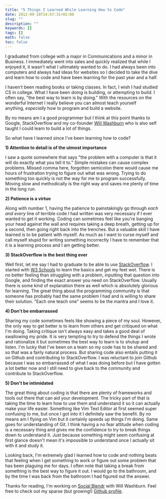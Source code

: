 ```yaml
---
title: "5 Things I Learned While Learning How to Code"
date: 2012-09-18T14:57:31+02:00
slug: ""
description: ""
keywords: []
tags: []
math: false
toc: false
---
```


I graduated from college with a major in Communications and a minor in Business. I immediately went into sales and quickly realized that while I enjoyed it, it wasn't what I ultimately wanted to do. I had always been into computers and always had ideas for websites so I decided to take the dive and learn how to code and have been learning for the past year and a half.

I haven't been reading books or taking classes. In fact, I wish I had studied CS in college. What I have been doing is building, or&nbsp;attempting&nbsp;to build. I often say, "the best way to learn is by doing." With the resources on the wonderful Internet I really believe you can almost teach yourself anything,&nbsp;_especially_&nbsp;how to program and build a website.&nbsp;

By no means am I a good programmer but I think at this point thanks to Google, StackOverflow and my co-founder [Will Washburn](https://willwashburn.com) who is also self taught I could learn to build a lot of things.&nbsp;

So what have I learned since I've been learning how to code?

**1) Attention to detail is of the utmost importance**

I saw a quote somewhere that says "the problem with a computer is that it will do exactly what you tell it to." Simple mistakes can cause complex problems. Missed comma here, forgotten semicolon there would cause me hours of frustration trying to figure out what was wrong. Trying to do something too quickly is not the way for me to program successfully. Moving slow and methodically is the right way and saves me plenty of time in the long run.

**2) Patience is a virtue**

Along with number 1, having the patience to painstakingly go through _each and every_ line of terrible code I had written was very necessary if I ever wanted to get it working. Coding can sometimes feel like you're banging your head against the wall and requires taking a deep breath, getting up for a second, then going right back into the trenches. But a valuable skill I have learned is to be patient with myself. As much as I want to curse myself and call myself stupid for writing something incorrectly I have to remember that it is a learning process and I am getting better.

**3) StackOverflow is the best thing ever**

Well first, let me say I had to graduate to be able to use [StackOverflow](http://stackoverflow.com/). I started with [W3 Schools](http://www.w3schools.com/)&nbsp;to learn the basics and get my feet wet. There is no better feeling than struggling&nbsp;with a problem, inputting that question into Google, and finding the exact answer you need on StackOverflow. Usually there is some kind of explanation there as well which is absolutely glorious for learning. The great thing about the programming community is that someone has&nbsp;probably&nbsp;had the same problem I had and is willing to share their solution. "Each one teach one" seems to be the mantra and I love it.

**4) Don't be embarrassed**

Sharing my code sometimes feels like showing a piece of my soul. However, the only way to get better is to learn from others and get critiqued on what I'm doing. Taking critique isn't always easy and takes a good deal of swallowing my pride. It is very tempting to try to defend the things I wrote and rationalize it but sometimes the best way to learn is to shutup and listen. I'm lucky that I've been on a team so my code has to be shared and so that was a fairly natural process. But sharing code also entails putting it on Github and contributing to StackOverflow. I was reluctant to join Github because I was so&nbsp;embarrassed&nbsp;of what I was doing before but I have gotten a lot better now and I still need to give back to the community and contribute to StackOverflow.&nbsp;

**5) Don't be intimidated**

The great thing about coding is that there are plenty of frameworks and tools out there that can aid your development. The tricky part of that is taking the time to learn how to use them and understand it so it can actually make your life easier. Something like Vim Text Editor at first seemed super confusing to me, but once I got into it I definitely saw the benefit. By no means am I flying on Vim but it certainly speeds up things I'm doing. Same goes for understanding of Git. I think having a no fear attitude when coding is a necessary thing and gives me the confidence to try to break things down to understand it. Just because something might seem confusing at first glance doesn't mean it's impossible to understand once I actually sit with it and study it.

Looking back, I'm extremely glad I learned how to code and nothing beats that feeling when I get something to work or figure out some problem that has been plaguing me for days. I often note that taking a break from something is the best way to figure it out. I would go to the bathroom, and by the time I was back from the bathroom I had figured out the answer.&nbsp;

Thanks for reading, I'm working on [Social Blendr](http://www.socialblendr.com) with Will Washburn. Feel free to check out my sparse (but growing!) [Github profile](https://github.com/khaliqgant).
